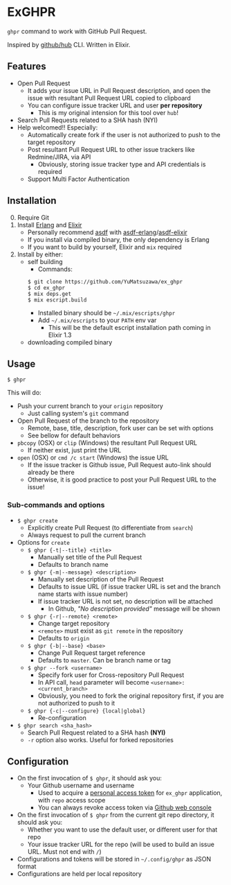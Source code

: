 # ExGHPR

`ghpr` command to work with GitHub Pull Request.

Inspired by [github/hub](https://github.com/github/hub) CLI. Written in Elixir.

## Features

- Open Pull Request
    - It adds your issue URL in Pull Request description,
    and open the issue with resultant Pull Request URL copied to clipboard
    - You can configure issue tracker URL and user **per repository**
        - This is my original intension for this tool over `hub`!
- Search Pull Requests related to a SHA hash (NYI)
- Help welcomed!! Especially:
    - Automatically create fork if the user is not authorized to push to the target repository
    - Post resultant Pull Request URL to other issue trackers like Redmine/JIRA, via API
        - Obviously, storing issue tracker type and API credentials is required
    - Support Multi Factor Authentication

## Installation

0. Require Git
1. Install [Erlang](http://erlang.org/) and [Elixir](http://elixir-lang.org/)
    - Personally recommend [asdf](https://github.com/asdf-vm/asdf) with
    [asdf-erlang](https://github.com/asdf-vm/asdf-erlang)/[asdf-elixir](https://github.com/asdf-vm/asdf-elixir)
    - If you install via compiled binary, the only dependency is Erlang
    - If you want to build by yourself, Elixir and `mix` required
2. Install by either:
    - self building
        - Commands:
        ```
        $ git clone https://github.com/YuMatsuzawa/ex_ghpr
        $ cd ex_ghpr
        $ mix deps.get
        $ mix escript.build
        ```
        - Installed binary should be `~/.mix/escripts/ghpr`
        - Add `~/.mix/escripts` to your `PATH` env var
            - This will be the default escript installation path coming in Elixir 1.3
    - downloading compiled binary

## Usage

    $ ghpr

This will do:

- Push your current branch to your `origin` repository
    - Just calling system's `git` command
- Open Pull Request of the branch to the repository
    - Remote, base, title, description, fork user can be set with options
    - See bellow for default behaviors
- `pbcopy` (OSX) or `clip` (Windows) the resultant Pull Request URL
    - If neither exist, just print the URL
- `open` (OSX) or `cmd /c start` (Windows) the issue URL
    - If the issue tracker is Github issue, Pull Request auto-link should already be there
    - Otherwise, it is good practice to post your Pull Request URL to the issue!

### Sub-commands and options

- `$ ghpr create`
    - Explicitly create Pull Request (to differentiate from `search`)
    - Always request to pull the current branch
- Options for `create`
    - `$ ghpr {-t|--title} <title>`
        - Manually set title of the Pull Request
        - Defaults to branch name
    - `$ ghpr {-m|--message} <description>`
        - Manually set description of the Pull Request
        - Defaults to issue URL (if issue tracker URL is set
        and the branch name starts with issue number)
        - If issue tracker URL is not set, no description will be attached
            - In Github, *"No description provided"* message will be shown
    - `$ ghpr {-r|--remote} <remote>`
        - Change target repository
        - `<remote>` must exist as `git remote` in the repository
        - Defaults to `origin`
    - `$ ghpr {-b|--base} <base>`
        - Change Pull Request target reference
        - Defaults to `master`. Can be branch name or tag
    - `$ ghpr --fork <username>`
        - Specify fork user for Cross-repository Pull Request
        - In API call, `head` parameter will become `<username>:<current_branch>`
        - Obviously, you need to fork the original repository first,
        if you are not authorized to push to it
    - `$ ghpr {-c|--configure} {local|global}`
        - Re-configuration
- `$ ghpr search <sha_hash>`
    - Search Pull Request related to a SHA hash **(NYI)**
    - `-r` option also works. Useful for forked repositories


## Configuration

- On the first invocation of `$ ghpr`, it should ask you:
    - Your Github username and username
        - Used to acquire a [personal access token](https://github.com/blog/1509-personal-api-tokens)
        for `ex_ghpr` application, with `repo` access scope
        - You can always revoke access token via [Github web console](https://github.com/settings/tokens)
- On the first invocation of `$ ghpr` from the current git repo directory, it should ask you:
    - Whether you want to use the default user, or different user for that repo
    - Your issue tracker URL for the repo
    (will be used to build an issue URL. Must not end with `/`)
- Configurations and tokens will be stored in `~/.config/ghpr` as JSON format
- Configurations are held per local repository

